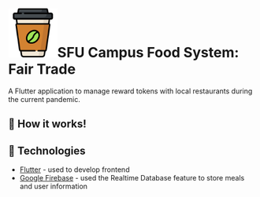 # <img src="stormhacks_app/assets/images/coffee.png" height=100 >SFU Campus Food System: Fair Trade
A Flutter application to manage reward tokens with local restaurants during the current pandemic.

## 🤔 How it works!

## 🔨 Technologies

- [Flutter](https://flutter.dev/) - used to develop frontend
- [Google Firebase](https://firebase.google.com/) - used the Realtime Database feature to store meals and user information